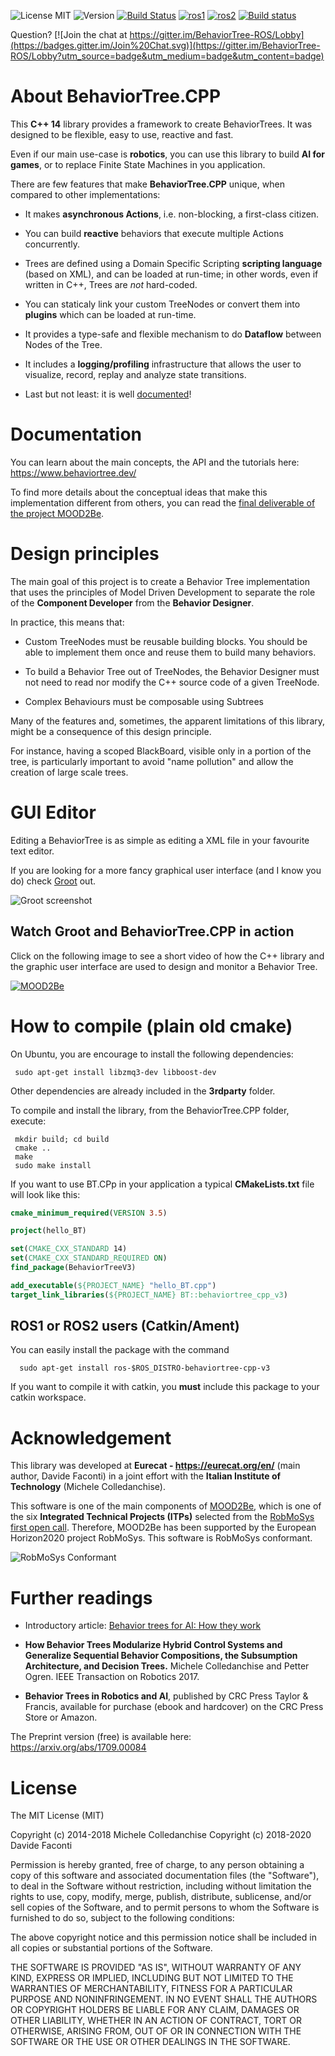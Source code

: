 ![License MIT](https://img.shields.io/dub/l/vibe-d.svg)
![Version](https://img.shields.io/badge/version-v3.5-green.svg)
[![Build Status](https://travis-ci.org/BehaviorTree/BehaviorTree.CPP.svg?branch=master)](https://travis-ci.org/BehaviorTree/BehaviorTree.CPP)
[![ros1](https://github.com/BehaviorTree/BehaviorTree.CPP/workflows/ros1/badge.svg?branch=master)](https://github.com/BehaviorTree/BehaviorTree.CPP/actions?query=workflow%3Aros1)
[![ros2](https://github.com/BehaviorTree/BehaviorTree.CPP/workflows/ros2/badge.svg?branch=master)](https://github.com/BehaviorTree/BehaviorTree.CPP/actions?query=workflow%3Aros2)
[![Build status](https://ci.appveyor.com/api/projects/status/8lawroklgnrkg38f?svg=true)](https://ci.appveyor.com/project/facontidavide59577/behaviortree-cpp)

Question? [![Join the chat at https://gitter.im/BehaviorTree-ROS/Lobby](https://badges.gitter.im/Join%20Chat.svg)](https://gitter.im/BehaviorTree-ROS/Lobby?utm_source=badge&utm_medium=badge&utm_content=badge)

# About BehaviorTree.CPP

This  __C++ 14__ library provides a framework to create BehaviorTrees.
It was designed to be flexible, easy to use, reactive and fast.

Even if our main use-case is __robotics__, you can use this library to build
__AI for games__, or to replace Finite State Machines in you application.

There are few features that make __BehaviorTree.CPP__ unique, when compared to other implementations:

- It makes __asynchronous Actions__, i.e. non-blocking, a first-class citizen.

- You can build __reactive__ behaviors that execute multiple Actions concurrently.

- Trees are defined using a Domain Specific Scripting __scripting language__ (based on XML), and can be loaded at run-time; in other words, even if written in C++, Trees are _not_ hard-coded.

- You can staticaly link your custom TreeNodes or convert them into __plugins__
which can be loaded at run-time.

- It provides a type-safe and flexible mechanism to do __Dataflow__ between
  Nodes of the Tree.

- It includes a __logging/profiling__ infrastructure that allows the user 
to visualize, record, replay and analyze state transitions.

- Last but not least: it is well [documented](https://www.behaviortree.dev/)!

# Documentation

You can learn about the main concepts, the API and the tutorials here: https://www.behaviortree.dev/

To find more details about the conceptual ideas that make this implementation different from others, you can read the [final deliverable of the project MOOD2Be](https://github.com/BehaviorTree/BehaviorTree.CPP/blob/master/MOOD2Be_final_report.pdf).


# Design principles

The main goal of this project is to create a Behavior Tree implementation
that uses the principles of Model Driven Development to separate the role 
of the __Component Developer__ from the __Behavior Designer__.

In practice, this means that:

- Custom TreeNodes must be reusable building blocks. 
 You should be able to implement them once and reuse them to build many behaviors.

- To build a Behavior Tree out of TreeNodes, the Behavior Designer must 
not need to read nor modify the C++ source code of a given TreeNode.

- Complex Behaviours must be composable using Subtrees

Many of the features and, sometimes, the apparent limitations of this library, might be a consequence 
of this design principle. 

For instance, having a scoped BlackBoard, visible only in a portion of the tree, is particularly important 
to avoid "name pollution" and allow the creation of large scale trees.

# GUI Editor

Editing a BehaviorTree is as simple as editing a XML file in your favourite text editor.

If you are looking for a more fancy graphical user interface (and I know you do) check 
[Groot](https://github.com/BehaviorTree/Groot) out.

![Groot screenshot](docs/groot-screenshot.png)

## Watch Groot and BehaviorTree.CPP in action

Click on the following image to see a short video of how the C++ library and
the graphic user interface are used to design and monitor a Behavior Tree.

[![MOOD2Be](docs/video_MOOD2Be.png)](https://vimeo.com/304651183)

# How to compile (plain old cmake)

On Ubuntu, you are encourage to install the following dependencies:

     sudo apt-get install libzmq3-dev libboost-dev
     
Other dependencies are already included in the __3rdparty__ folder.

To compile and install the library, from the BehaviorTree.CPP folder, execute:

     mkdir build; cd build
     cmake ..
     make
     sudo make install

If you want to use BT.CPp in your application a typical **CMakeLists.txt** file 
will look like this:

```cmake
cmake_minimum_required(VERSION 3.5)

project(hello_BT)

set(CMAKE_CXX_STANDARD 14)
set(CMAKE_CXX_STANDARD_REQUIRED ON)
find_package(BehaviorTreeV3)

add_executable(${PROJECT_NAME} "hello_BT.cpp")
target_link_libraries(${PROJECT_NAME} BT::behaviortree_cpp_v3)
```

## ROS1 or ROS2 users (Catkin/Ament)

You can easily install the package with the command

      sudo apt-get install ros-$ROS_DISTRO-behaviortree-cpp-v3
      
If you want to compile it with catkin, you __must__ include this package 
to your catkin workspace.

# Acknowledgement

This library was developed at  **Eurecat - https://eurecat.org/en/** (main author, Davide Faconti) in a joint effort
with the **Italian Institute of Technology** (Michele Colledanchise).

This software is one of the main components of [MOOD2Be](https://eurecat.org/en/portfolio-items/mood2be/),
which is one of the six **Integrated Technical Projects (ITPs)** selected from the
[RobMoSys first open call](https://robmosys.eu/itp/). Therefore, MOOD2Be has been supported by the European Horizon2020 project RobMoSys. This software is RobMoSys conformant. 

![RobMoSys Conformant](docs/robmosys_conformant_logo.png)

# Further readings

- Introductory article: [Behavior trees for AI: How they work](http://www.gamasutra.com/blogs/ChrisSimpson/20140717/221339/Behavior_trees_for_AI_How_they_work.php)

- **How Behavior Trees Modularize Hybrid Control Systems and Generalize 
Sequential Behavior Compositions, the Subsumption Architecture,
and Decision Trees.** 
Michele Colledanchise and Petter Ogren. IEEE Transaction on Robotics 2017.

- **Behavior Trees in Robotics and AI**, 
published by CRC Press Taylor & Francis, available for purchase
(ebook and hardcover) on the CRC Press Store or Amazon.

The Preprint version (free) is available here: https://arxiv.org/abs/1709.00084

# License

The MIT License (MIT)

Copyright (c) 2014-2018 Michele Colledanchise
Copyright (c) 2018-2020 Davide Faconti

Permission is hereby granted, free of charge, to any person obtaining a copy
of this software and associated documentation files (the "Software"), to deal
in the Software without restriction, including without limitation the rights
to use, copy, modify, merge, publish, distribute, sublicense, and/or sell
copies of the Software, and to permit persons to whom the Software is
furnished to do so, subject to the following conditions:

The above copyright notice and this permission notice shall be included in all
copies or substantial portions of the Software.

THE SOFTWARE IS PROVIDED "AS IS", WITHOUT WARRANTY OF ANY KIND, EXPRESS OR
IMPLIED, INCLUDING BUT NOT LIMITED TO THE WARRANTIES OF MERCHANTABILITY,
FITNESS FOR A PARTICULAR PURPOSE AND NONINFRINGEMENT. IN NO EVENT SHALL THE
AUTHORS OR COPYRIGHT HOLDERS BE LIABLE FOR ANY CLAIM, DAMAGES OR OTHER
LIABILITY, WHETHER IN AN ACTION OF CONTRACT, TORT OR OTHERWISE, ARISING FROM,
OUT OF OR IN CONNECTION WITH THE SOFTWARE OR THE USE OR OTHER DEALINGS IN THE
SOFTWARE.
